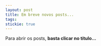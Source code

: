 ```yaml
---
layout: post
title: Em breve novos posts...
tags: 
stickie: true
---
```


Para abrir os posts, <strong> basta clicar no título...<strong>
